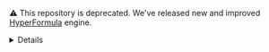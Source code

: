 :warning: This repository is deprecated. We've released new and improved [HyperFormula](https://github.com/handsontable/hyperformula/) engine.


<details>

Formula Parser [![Build Status](https://travis-ci.org/handsontable/formula-parser.png?branch=master)](https://travis-ci.org/handsontable/formula-parser) [![Test Coverage](https://codeclimate.com/github/handsontable/formula-parser/badges/coverage.svg)](https://codeclimate.com/github/handsontable/formula-parser/coverage) [![hot-formula-parser](https://img.shields.io/npm/v/hot-formula-parser.svg)](https://www.npmjs.com/package/hot-formula-parser)
==========
Library provides a `Parser` class that evaluates excel and mathematical formulas.

- - -

## Install

A recommended way to install Formula Parser is through [NPM](https://www.npmjs.com/) using the following command:

```sh
$ npm install hot-formula-parser --save
```

Node.js:
```js
var FormulaParser = require('hot-formula-parser').Parser;
var parser = new FormulaParser();

parser.parse('SUM(1, 6, 7)'); // It returns `Object {error: null, result: 14}`
```

Browser:
```html
<script src="/node_modules/hot-formula-parser/dist/formula-parser.min.js"></script>
<script>
var parser = new formulaParser.Parser();

parser.parse('SUM(1, 6, 7)'); // It returns `Object {error: null, result: 14}`
</script>
```
## Features

It supports:

 * Any numbers, negative and positive as float or integer;
 * Arithmetic operations like `+`, `-`, `/`, `*`, `%`, `^`;
 * Logical operations like `AND()`, `OR()`, `NOT()`, `XOR()`;
 * Comparison operations like `=`, `>`, `>=`, `<`, `<=`, `<>`;
 * All JavaScript Math constants like `PI()`, `E()`, `LN10()`, `LN2()`, `LOG10E()`, `LOG2E()`, `SQRT1_2()`, `SQRT2()`;
 * String operations like `&` (concatenation eq. `parser.parse('-(2&5)');` will return `-25`);
 * All excel formulas defined in [formula.js](https://github.com/handsontable/formula.js);
 * Relative and absolute cell coordinates like `A1`, `$A1`, `A$1`, `$A$1`;
 * Build-in variables like `TRUE`, `FALSE`, `NULL`
 * Custom variables;
 * Custom functions/formulas;
 * Node and Browser environment.

## API (methods)

```js
var parser = new formulaParser.Parser();
```

### .parse(expression)

Parses and evaluates provided expression. It always returns an object with `result` and `error` properties. `result` property
always keep evaluated value. If error occurs `error` property will be set as:
 * `#ERROR!` General error;
 * `#DIV/0!` Divide by zero error;
 * `#NAME?` Not recognised function name or variable name;
 * `#N/A` Indicates that a value is not available to a formula;
 * `#NUM!` Occurs when formula encounters an invalid number;
 * `#VALUE!` Occurs when one of formula arguments is of the wrong type.

```js
parser.parse('(1 + 5 + (5 * 10)) / 10'); // returns `Object {error: null, result: 5.6}`
parser.parse('SUM(MY_VAR)'); // returns `Object {error: "#NAME?", result: null}`
parser.parse('1;;1'); // returns `Object {error: "#ERROR!", result: null}`
```

###  .parse(expression)  new by FYCDC-Germ  20250418
```js
parser.parse("SUMIF([1,2,3,4,5],'>2')");
parser.parse("AVERAGE([[1,2,3,4,5],[1,2,3,4]])");
```


### .setVariable(name, value)

Set predefined variable name which can be visible while parsing formula expression.

```js
parser.setVariable('MY_VARIABLE', 5);
parser.setVariable('fooBar', 10);

parser.parse('(1 + MY_VARIABLE + (5 * fooBar)) / fooBar'); // returns `5.6`
```

### .getVariable(name)

Get variable name.

```js
parser.setVariable('fooBar', 10);

parser.getVariable('fooBar'); // returns `10`
```

### .setFunction(name, fn)

Set custom function which can be visible while parsing formula expression.

```js
parser.setFunction('ADD_5', function(params) {
  return params[0] + 5;
});
parser.setFunction('GET_LETTER', function(params) {
  var string = params[0];
  var index = params[1] - 1;

  return string.charAt(index);
});

parser.parse('SUM(4, ADD_5(1))'); // returns `10`
parser.parse('GET_LETTER("Some string", 3)'); // returns `m`
```

### .getFunction(name)

Get custom function.

```js
parser.setFunction('ADD_5', function(params) {
  return params[0] + 5;
});

parser.getFunction('ADD_5')([1]); // returns `6`
```

### .SUPPORTED_FORMULAS

List of all supported formulas function.

```js
require('hot-formula-parser').SUPPORTED_FORMULAS; // An array of formula names
```

## API (hooks)

### 'callVariable' (name, done)

Fired while retrieving variable. If variable was defined earlier using `setVariable` you can overwrite it by this hook.

```js
parser.on('callVariable', function(name, done) {
  if (name === 'foo') {
    done(Math.PI / 2);
  }
});

parser.parse('SUM(SIN(foo), COS(foo))'); // returns `1`
```

### 'callFunction' (name, params, done)

Fired while calling function. If function was defined earlier using `setFunction` you can overwrite it's result by this hook.
You can also use this to override result of build-in formulas.

```js
parser.on('callFunction', function(name, params, done) {
  if (name === 'ADD_5') {
    done(params[0] + 5);
  }
});

parser.parse('ADD_5(3)'); // returns `8`
```

### 'callCellValue' (cellCoord, done)

Fired while retrieving cell value by its label (eq: `B3`, `B$3`, `B$3`, `$B$3`).

```js
parser.on('callCellValue', function(cellCoord, done) {
  // using label
  if (cellCoord.label === 'B$6') {
    done('hello');
  }
  // or using indexes
  if (cellCoord.row.index === 5 && cellCoord.row.isAbsolute && cellCoord.column.index === 1 && !cellCoord.column.isAbsolute) {
    done('hello');
  }

  if (cellCoord.label === 'C6') {
    done(0.75);
  }
});

parser.parse('B$6'); // returns `"hello"`
parser.parse('B$6&" world"'); // returns `"hello world"`
parser.parse('FISHER(C6)'); // returns `0.9729550745276566`
```

### 'callRangeValue' (startCellCoord, endCellCoord, done)

Fired while retrieving cells range value (eq: `A1:B3`, `$A1:B$3`, `A$1:B$3`, `$A$1:$B$3`).

```js
parser.on('callRangeValue', function(startCellCoord, endCellCoord, done) {
  var data = [
    [1, 2, 3, 4, 5],
    [6, 7, 8, 9, 10],
    [11, 12, 13, 14, 15],
    [16, 17, 18, 19, 20],
  ];
  var fragment = [];

  for (var row = startCellCoord.row.index; row <= endCellCoord.row.index; row++) {
    var rowData = data[row];
    var colFragment = [];

    for (var col = startCellCoord.column.index; col <= endCellCoord.column.index; col++) {
      colFragment.push(rowData[col]);
    }
    fragment.push(colFragment);
  }

  if (fragment) {
    done(fragment);
  }
});

parser.parse('JOIN(A1:E2)'); // returns `"1,2,3,4,5,6,7,8,9,10"`
parser.parse('COLUMNS(A1:E2)'); // returns `5`
parser.parse('ROWS(A1:E2)'); // returns `2`
parser.parse('COUNT(A1:E2)'); // returns `10`
parser.parse('COUNTIF(A1:E2, ">5")'); // returns `5`
```

### Want to help?

Please see [CONTRIBUTING.md](CONTRIBUTING.md).

### Changelog

To see the list of recent changes, see [Releases section](https://github.com/handsontable/formula-parser/releases).

### License

The MIT License (see the [LICENSE](https://github.com/handsontable/formula-parser/blob/master/LICENSE) file for the full text).

### Contact

You can contact us at hello@handsontable.com.
  
</details>

